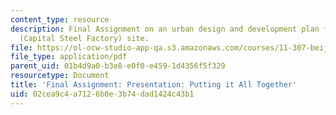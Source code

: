```yaml
---
content_type: resource
description: Final Assignment on an urban design and development plan for the Shougang
  (Capital Steel Factory) site.
file: https://ol-ocw-studio-app-qa.s3.amazonaws.com/courses/11-307-beijing-urban-design-studio-summer-2008/02cea9c4a7126b0e3b74dad1424c43b1_assn_final.pdf
file_type: application/pdf
parent_uid: 01b4d9a0-b3e8-e0f0-e459-1d4356f5f329
resourcetype: Document
title: 'Final Assignment: Presentation: Putting it All Together'
uid: 02cea9c4-a712-6b0e-3b74-dad1424c43b1
---
```

